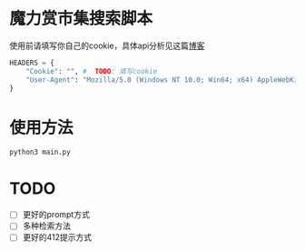 # 魔力赏市集搜索脚本

使用前请填写你自己的cookie，具体api分析见这篇[博客](https://qianxu.run/magic-market-search/)

```python
HEADERS = {
    "Cookie": "", #  TODO: 填写cookie
    "User-Agent": "Mozilla/5.0 (Windows NT 10.0; Win64; x64) AppleWebKit/537.36 (KHTML, like Gecko) Chrome/121.0.0.0 Safari/537.36",
}
```

# 使用方法

```shell
python3 main.py
```

# TODO
- [ ] 更好的prompt方式
- [ ] 多种检索方法
- [ ] 更好的412提示方式
